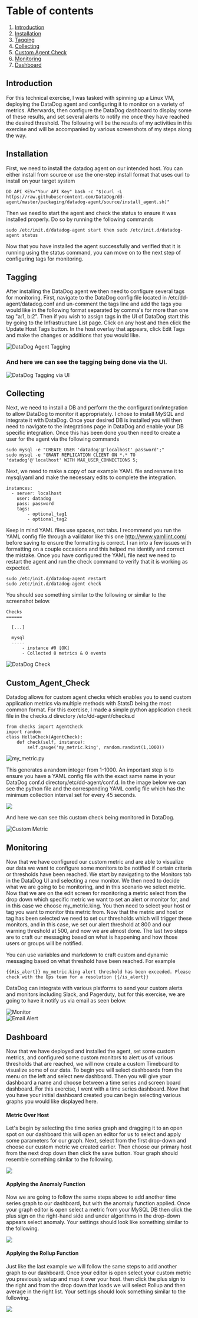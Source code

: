 # Table of contents
1. [Introduction](#introduction)
2. [Installation](#installation)
3. [Tagging](#tagging)
4. [Collecting](#collecting)
5. [Custom Agent Check](#custom_agent_check)
6. [Monitoring](#monitoring)
7. [Dashboard](#dashboard)

## Introduction  
For this technical exercise, I was tasked with spinning up a Linux VM, deploying the DataDog agent and configuring it to monitor on a variety of metrics. Afterwards, then configure the DataDog dashboard to display some of these results, and set several alerts to notify me once they have reached the desired threshold. The following will be the results of my activities in this exercise and will be accompanied by various screenshots of my steps along the way.

## Installation  
First, we need to install the datadog agent on our intended host. You can either install from source or use the one-step install format that uses curl to install on your target system
```
DD_API_KEY="Your API Key" bash -c "$(curl -L https://raw.githubusercontent.com/DataDog/dd-agent/master/packaging/datadog-agent/source/install_agent.sh)"
```
Then we need to start the agent and check the status to ensure it was installed properly. Do so by running the following commands
```
sudo /etc/init.d/datadog-agent start then sudo /etc/init.d/datadog-agent status
```
Now that you have installed the agent successfully and verified that it is running using the status command, you can move on to the next step of configuring tags for monitoring.

## Tagging  
After installing the DataDog agent we then need to configure several tags for monitoring. First, navigate to the DataDog config file located in /etc/dd-agent/datadog.conf and un-comment the tags line and add the tags you would like in the following format separated by comma's for more than one tag "a:1, b:2". Then if you wish to assign tags in the UI of DataDog start this by going to the Infrastructure List page. Click on any host and then click the Update Host Tags button. In the host overlay that appears, click Edit Tags and make the changes or additions that you would like.  

![DataDog Agent Tagging](https://github.com/Pilotreborn/hiring-engineers/blob/master/Screenshots/Agent_Tag_Config.PNG?raw=true)  

### And here we can see the tagging being done via the UI.

![DataDog Tagging via UI](https://github.com/Pilotreborn/hiring-engineers/blob/master/Screenshots/Tags%20Host%20Map.PNG?raw=true)  


## Collecting  
Next, we need to install a DB and perform the the configuration/integration to allow DataDog to monitor it appropriately. I chose to install MySQL and integrate it with DataDog. Once your desired DB is installed you will then need to navigate to the integrations page in DataDog and enable your DB specific integration. Once this has been done you then need to create a user for the agent via the following commands  
```
sudo mysql -e "CREATE USER 'datadog'@'localhost' password';"
sudo mysql -e "GRANT REPLICATION CLIENT ON *.* TO 'datadog'@'localhost' WITH MAX_USER_CONNECTIONS 5;
```

Next, we need to make a copy of our example YAML file and rename it to mysql.yaml and make the necessary edits to complete the integration.
```
instances:
  - server: localhost
    user: datadog
    pass: password
    tags:
        - optional_tag1
        - optional_tag2
```  


Keep in mind YAML files use spaces, not tabs. I recommend you run the YAML config file through a validator like this one http://www.yamllint.com/ before saving to ensure the formatting is correct. I ran into a few issues with formatting on a couple occasions and this helped me identify and correct the mistake. Once you have configured the YAML file next we need to restart the agent and run the check command to verify that it is working as expected.  

```
sudo /etc/init.d/datadog-agent restart 
sudo /etc/init.d/datadog-agent check  
```  
You should see something similar to the following or similar to the screenshot below.  

```
Checks
======

  [...]

  mysql
  -----
      - instance #0 [OK]
      - Collected 8 metrics & 0 events
```  

![DataDog Check](https://github.com/Pilotreborn/hiring-engineers/blob/master/Screenshots/my_metric%20check%201.PNG?raw=true)  

## Custom_Agent_Check

Datadog allows for custom agent checks which enables you to send custom application metrics via multiple methods with StatsD being the most common format. For this exercise, I made a simple python application check file in the checks.d directory /etc/dd-agent/checks.d  

```
from checks import AgentCheck
import random
class HelloCheck(AgentCheck):
    def check(self, instance):
        self.gauge('my_metric.king', random.randint(1,1000))
```  
![my_metric.py](https://github.com/Pilotreborn/hiring-engineers/blob/master/Screenshots/my_metric_py.PNG?raw=true)  

This generates a random integer from 1-1000. An important step is to ensure you have a YAML config file with the exact same name in your DataDog conf.d directory/etc/dd-agent/conf.d. In the image below we can see the python file and the corresponding YAML config file which has the minimum collection interval set for every 45 seconds.  

![](https://github.com/Pilotreborn/hiring-engineers/blob/master/Screenshots/my_metric_collection_interval.PNG?raw=true)  

And here we can see this custom check being monitored in DataDog.   

![Custom Metric](https://github.com/Pilotreborn/hiring-engineers/blob/master/Screenshots/Timeboard%20Snapshot.PNG?raw=true)  

## Monitoring  
Now that we have configured our custom metric and are able to visualize our data we want to configure some monitors to be notified if certain criteria or thresholds have been reached. We start by navigating to the Monitors tab in the DataDog UI and selecting a new monitor. We then need to decide what we are going to be monitoring, and in this scenario we select metric. Now that we are on the edit screen for monitoring a metric select from the drop down which specific metric we want to set an alert or monitor for, and in this case we choose my_metric.king. You then need to select your host or tag you want to monitor this metric from. Now that the metric and host or tag has been selected we need to set our thresholds which will trigger these monitors, and in this case, we set our alert threshold at 800 and our warning threshold at 500, and now we are almost done. The last two steps are to craft our messaging based on what is happening and how those users or groups will be notified.  

You can use variables and markdown to craft custom and dynamic messaging based on what threshold have been reached. For example  

```
{{#is_alert}} my_metric.king alert threshold has been exceeded. Please check with the Ops team for a resolution {{/is_alert}}
```  
DataDog can integrate with various platforms to send your custom alerts and monitors including Slack, and Pagerduty, but for this exercise, we are going to have it notify us via email as seen below.  

![Monitor](https://github.com/Pilotreborn/hiring-engineers/blob/master/Screenshots/Managed_Downtime.PNG?raw=true)  
![Email Alert](https://github.com/Pilotreborn/hiring-engineers/blob/master/Screenshots/Email%20Notification%20Monitor.PNG?raw=true)  

## Dashboard  
Now that we have deployed and installed the agent, set some custom metrics, and configured some custom monitors to alert us of various thresholds that are reached, we will now create a custom Timeboard to visualize some of our data. To begin you will select dashboards from the menu on the left and select new dashboard. Then you will give your dashboard a name and choose between a time series and screen board dashboard. For this exercise, I went with a time series dashboard. Now that you have your initial dashboard created you can begin selecting various graphs you would like displayed here.  
#### Metric Over Host  
Let's begin by selecting the time series graph and dragging it to an open spot on our dashboard this will open an editor for us to select and apply some parameters for our graph. Next, select from the first drop-down and choose our custom metric we created earlier. Then choose our primary host from the next drop down then click the save button. Your graph should resemble something similar to the following.  

![](https://github.com/Pilotreborn/hiring-engineers/blob/master/Screenshots/metric%20over%20host%20edit.PNG)  

#### Applying the Anomaly Function  
Now we are going to follow the same steps above to add another time series graph to our dashboard, but with the anomaly function applied. Once your graph editor is open select a metric from your MySQL DB then click the plus sign on the right-hand side and under algorithms in the drop-down appears select anomaly. Your settings should look like something similar to the following.  

![](https://github.com/Pilotreborn/hiring-engineers/blob/master/Screenshots/Anomaly%20Graph.PNG)  

#### Applying the Rollup Function  
Just like the last example we will follow the same steps to add another graph to our dashboard. Once your editor is open select your custom metric you previously setup and map it over your host. then click the plus sign to the right and from the drop down that loads we will select Rollup and then average in the right list. Your settings should look something similar to the following.  

![](https://github.com/Pilotreborn/hiring-engineers/blob/master/Screenshots/Rollup.PNG)  

